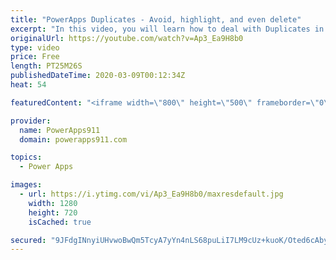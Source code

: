 ```yaml
---
title: "PowerApps Duplicates - Avoid, highlight, and even delete"
excerpt: "In this video, you will learn how to deal with Duplicates in Power Apps. We will cover using LookUps to avoid creating them, then the in operator to find and highlight them (along with deletion) and then finally we will close with a little GroupBy fun.  Power Apps Training https://training.PowerApps911.com"
originalUrl: https://youtube.com/watch?v=Ap3_Ea9H8b0
type: video
price: Free
length: PT25M26S
publishedDateTime: 2020-03-09T00:12:34Z
heat: 54

featuredContent: "<iframe width=\"800\" height=\"500\" frameborder=\"0\" src=\"https://www.youtube.com/embed/Ap3_Ea9H8b0\" allow=\"accelerometer; autoplay; encrypted-media; gyroscope; picture-in-picture\" allowfullscreen></iframe>"

provider:
  name: PowerApps911
  domain: powerapps911.com

topics:
  - Power Apps

images:
  - url: https://i.ytimg.com/vi/Ap3_Ea9H8b0/maxresdefault.jpg
    width: 1280
    height: 720
    isCached: true

secured: "9JFdgINnyiUHvwoBwQm5TcyA7yYn4nLS68puLiI7LM9cUz+kuoK/Oted6cAbyheJe0yJKCxgh76YRkglgetQk+Ra5zuunnBUASP/eHxhALaiiDBh9h1++g02NqhvMT7kUoyRvE9PcS004Ta0eKCJEQniFobkCc8FKw5Nx4RhBXL0poSoXBkoWLuGK0u9RxHxZcFwK/PqU5Ly+6LRzYVqIiYKYsziI1npkGfECjHA0D6/CB+R8OMCLU3BJ8MeqQFIOfYi0KlUuYotwZ4LvSLZP4HFGBE2WzqDebxo9uTW9aD3Sc5ouuz8LTpahJATiK1O+kvXYLZqwkupRbhDWhOtWQV6xfVxc0vH5JakPy1C0kMUk6RIiBtOpHaQzp5ga4Qc3O9uUY5wqE82vNsWtKy99zK0Ub8JzYE3K7MhxLdBvis=;SYN0miTg0cf8jGPKuMiipg=="
---
```


